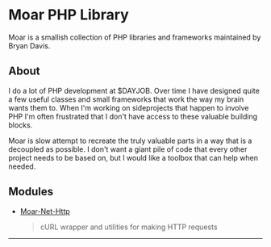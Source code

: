 Moar PHP Library
================

Moar is a smallish collection of PHP libraries and frameworks maintained by
Bryan Davis.

About
-----
I do a lot of PHP development at $DAYJOB. Over time I have designed quite
a few useful classes and small frameworks that work the way my brain wants
them to. When I'm working on sideprojects that happen to involve PHP I'm often
frustrated that I don't have access to these valuable building blocks.

Moar is slow attempt to recreate the truly valuable parts in a way that is
a decoupled as possible. I don't want a giant pile of code that every other
project needs to be based on, but I would like a toolbox that can help when
needed.

Modules
-------
* [Moar-Net-Http][]

  > cURL wrapper and utilities for making HTTP requests


---
[Moar-Net-Http]: https://github.com/bd808/moar-net-http

